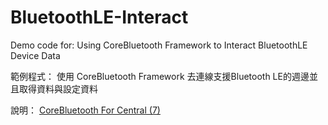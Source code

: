 BluetoothLE-Interact
==================
Demo code for:
Using CoreBluetooth Framework to Interact BluetoothLE Device Data

範例程式：
使用 CoreBluetooth Framework 去連線支援Bluetooth LE的週邊並且取得資料與設定資料

說明：
[CoreBluetooth For Central (7)](http://cms.35g.tw/coding/corebluetooth-for-central-7/)


